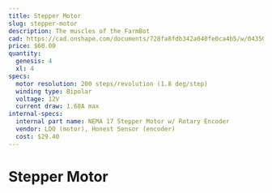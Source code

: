 ```yaml
---
title: Stepper Motor
slug: stepper-motor
description: The muscles of the FarmBot
cad: https://cad.onshape.com/documents/728fa8fdb342a040fe0ca4b5/w/0435033a7c78b02e71d0f721/e/721ea5b310ba257b355c62ae
price: $60.00
quantity:
  genesis: 4
  xl: 4
specs:
  motor resolution: 200 steps/revolution (1.8 deg/step)
  winding type: Bipolar
  voltage: 12V
  current draw: 1.68A max
internal-specs:
  internal part name: NEMA 17 Stepper Motor w/ Rotary Encoder
  vendor: LDO (motor), Honest Sensor (encoder)
  cost: $29.40
---
```


# Stepper Motor
